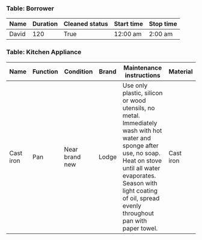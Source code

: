 ### Table: Borrower

| Name  | Duration | Cleaned status | Start time | Stop time |
|-------|----------|----------------|------------|-----------|
| David | 120      | True           | 12:00 am   | 2:00 am   |

### Table: Kitchen Appliance

| Name      | Function | Condition      | Brand | Maintenance instructions                                                                                                                                                                                                                        | Material  |
|-----------|----------|----------------|-------|-------------------------------------------------------------------------------------------------------------------------------------------------------------------------------------------------------------------------------------------------|-----------|
| Cast iron | Pan      | Near brand new | Lodge | Use only plastic, silicon or wood utensils, no metal. Immediately wash with hot water and sponge after use, no soap. Heat on stove until all water evaporates. Season with light coating of oil, spread evenly throughout pan with paper towel. | Cast iron |

